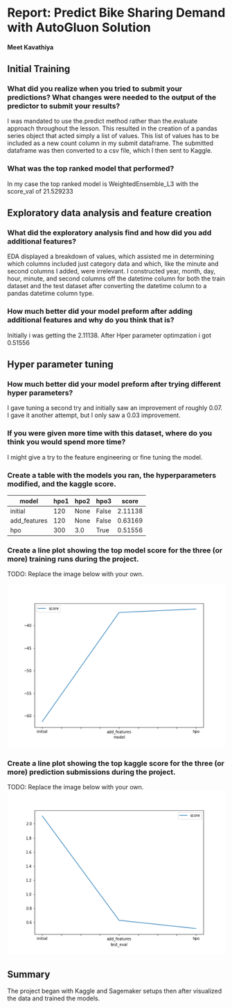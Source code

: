 # Report: Predict Bike Sharing Demand with AutoGluon Solution
#### Meet Kavathiya

## Initial Training
### What did you realize when you tried to submit your predictions? What changes were needed to the output of the predictor to submit your results?
I was mandated to use the.predict method rather than the.evaluate approach throughout the lesson. This resulted in the creation of a pandas series object that acted simply a list of values. This list of values has to be included as a new count column in my submit dataframe. The submitted dataframe was then converted to a csv file, which I then sent to Kaggle.

### What was the top ranked model that performed?
In my case the top ranked model is WeightedEnsemble_L3 with the score_val of 21.529233

## Exploratory data analysis and feature creation
### What did the exploratory analysis find and how did you add additional features?
EDA displayed a breakdown of values, which assisted me in determining which columns included just category data and which, like the minute and second columns I added, were irrelevant. I constructed year, month, day, hour, minute, and second columns off the datetime column for both the train dataset and the test dataset after converting the datetime column to a pandas datetime column type.

### How much better did your model preform after adding additional features and why do you think that is?
Initially i was getting the 2.11138. After Hper parameter optimzation i got 0.51556
## Hyper parameter tuning
### How much better did your model preform after trying different hyper parameters?
I gave tuning a second try and initially saw an improvement of roughly 0.07. I gave it another attempt, but I only saw a 0.03 improvement.

### If you were given more time with this dataset, where do you think you would spend more time?
I might give a try to the feature engineering or fine tuning the model.
### Create a table with the models you ran, the hyperparameters modified, and the kaggle score.
|model|hpo1|hpo2|hpo3|score|
|--|--|--|--|--|
|initial|120|None|False|2.11138|
|add_features|120|None|False|0.63169|
|hpo|300|3.0|True|0.51556|

### Create a line plot showing the top model score for the three (or more) training runs during the project.

TODO: Replace the image below with your own.

![model_train_score.png](bike-sharing-demand-1/model_train_score.png)

### Create a line plot showing the top kaggle score for the three (or more) prediction submissions during the project.

TODO: Replace the image below with your own.
![model_test_score.png](bike-sharing-demand-1/model_test_score.png)

## Summary
The project began with Kaggle and Sagemaker setups then after visualized the data and trained the models.
